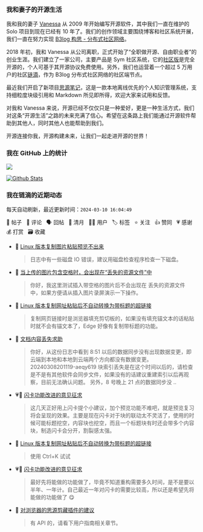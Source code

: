 ### 我和妻子的开源生活

我和我的妻子 [Vanessa](https://github.com/Vanessa219) 从 2009 年开始编写开源软件，其中我们一直在维护的 Solo 项目到现在已经有 10 年了。我们的创作领域主要围绕博客和社区系统开展，我们一直在努力实现 [B3log 构思 - 分布式社区网络](https://ld246.com/article/1546941897596)。

2018 年初，我和 Vanessa 从公司离职，正式开始了“全职做开源、自由职业者”的创业生涯。我们建立了一家公司，主要产品是 Sym 社区系统，它的[社区版](https://github.com/88250/symphony)是完全开源的，个人可基于其开源协议免费使用。另外，我们也运营着一个超过 5 万用户的社区[链滴](https://ld246.com)，作为 B3log 分布式社区网络的社区端节点。

最近我们开启了新项目[思源笔记](https://github.com/siyuan-note/siyuan)，这是一款本地离线优先的个人知识管理系统，支持细粒度块级引用和 Markdown 所见即所得，欢迎大家来试用和反馈。

对我和 Vanessa 来说，开源已经不仅仅只是一种爱好，更是一种生活方式，我们对这条“开源生活”之路的未来充满了信心。希望在这条路上我们能通过开源软件帮助到其他人，同时其他人也能帮助到我们。

开源连接你我，开源构建未来，让我们一起走进开源的世界！

### 我在 GitHub 上的统计

<a title="Hits" target="_blank" href="https://github.com/88250/88250"><img src="https://hits.b3log.org/88250/88250.svg"></a>

[![Github Stats](https://github-readme-stats.vercel.app/api?username=88250&theme=tokyonight&show_icons=true)](https://github.com/88250)

<!--events start -->

### 我在链滴的近期动态

每天自动刷新，最近更新时间：`2024-03-10 16:04:49`

📝 帖子 &nbsp; 💬 评论 &nbsp; 🗣 回帖 &nbsp; 🌙 清月 &nbsp; 👨‍💻 用户 &nbsp; 🏷️ 标签 &nbsp; ⭐️ 关注 &nbsp; 👍 赞同 &nbsp; 💗 感谢 &nbsp; 💰 打赏 &nbsp; 🗃 收藏

* 💬 [Linux 版本复制图片粘贴预览不出来](https://ld246.com/article/1710041994264/comment/1710042598962#comments)

  > 日志中有一些磁盘 IO 错误，建议用磁盘检查程序检查一下磁盘。
* 💬 [当上传的图片包含空格时，会出现在“丢失的资源文件”中](https://ld246.com/article/1710039770551/comment/1710041476295#comments)

  > 你好，我这里测试插入带空格的图片后不会出现在 丢失的资源文件 中，如果方便请从插入图片录屏演示一下操作。
* 💬 [Linux 版本复制网址粘贴后不自动转换为带标题的超链接](https://ld246.com/article/1709994440742/comment/1710041040773#comments)

  > 复制网页链接时是浏览器填充剪切板的，如果没有填充锚文本的话粘贴时就不会有锚文本了，Edge 好像有复制带标题的功能。
* 💬 [文档内容丢失求助](https://ld246.com/article/1710037150858/comment/1710038560076#comments)

  > 你好，从这份日志中看到 8:51 以后的数据同步没有出现数据变更，即云端到本地和本地到云端两个方向都没有数据变更。 20240308201119-aeqy619 块索引丢失是在这个时间以后的，请检查是不是有其他软件会同步文件，如果没有的话建议重建索引以后再观察，目前无法确认问题。 另外，8 号晚上 21 点的数据同步没 ..
* 💗💬 [闪卡功能改进的意见征求](https://ld246.com/article/1709964739844/comment/1709985877155#comments)

  > 这几天正好用上闪卡提个小建议，加个预览功能不难吧，就是预览复习将会呈现的效果。主要是现在闪卡对于块的联动太不灵活了，使用的时候可能标题挖空，内容块也挖空，而且一个标题块有时还会带多个内容块，制造闪卡会分开，割裂感太强。
* 💬 [Linux 版本复制网址粘贴后不自动转换为带标题的超链接](https://ld246.com/article/1709994440742/comment/1710002330438#comments)

  > 使用 Ctrl+K 试试
* 💗💬 [闪卡功能改进的意见征求](https://ld246.com/article/1709964739844/comment/1709982951933#comments)

  > 最好先将能做的功能做了，毕竟不知道重构需要多久时间，是不是要以半年、一年计。自己最近一年对闪卡的需要比较高，所以还是希望先将能做的功能做了 😋
* 💬 [对浏览器的思源剪藏插件的建议](https://ld246.com/article/1693270517937/comment/1710002134494#comments)

  > 有 API 的，请看下用户指南相关章节。


<!--events end -->
